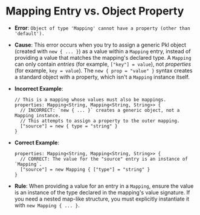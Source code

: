# Mapping Entry vs. Object Property

- **Error**: `Object of type 'Mapping' cannot have a property (other than 'default').`

- **Cause**: This error occurs when you try to assign a generic Pkl object (created with `new { ... }`) as a value within a `Mapping` entry, instead of providing a value that matches the mapping's declared type. A `Mapping` can only contain *entries* (for example, `["key"] = value`), not *properties* (for example, `key = value`). The `new { prop = "value" }` syntax creates a standard object with a property, which isn't a `Mapping` instance itself.

- **Incorrect Example**:

  ```pkl
  // This is a mapping whose values must also be mappings.
  properties: Mapping<String, Mapping<String, String>> {
    // INCORRECT: `new { ... }` creates a generic object, not a Mapping instance.
    // This attempts to assign a property to the outer mapping.
    ["source"] = new { type = "string" }
  }
  ```

- **Correct Example**:

  ```pkl
  properties: Mapping<String, Mapping<String, String>> {
    // CORRECT: The value for the "source" entry is an instance of `Mapping`.
    ["source"] = new Mapping { ["type"] = "string" }
  }
  ```

- **Rule**: When providing a value for an entry in a `Mapping`, ensure the value is an instance of the type declared in the mapping's value signature. If you need a nested map-like structure, you must explicitly instantiate it with `new Mapping { ... }`.
